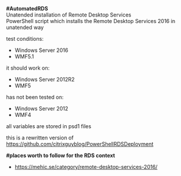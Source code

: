**#AutomatedRDS**<br>
Unatended installation of Remote Desktop Services<br>
 PowerShell script which installs the Remote Desktop Services 2016 in unatended way<br>
 
 test conditions:<br>
 - Windows Server 2016<br>
 - WMF5.1<br>

 it should work on:<br>
 - Windows Server 2012R2<br>
 - WMF5<br>

 has not been tested on:<br>
 - Windows Server 2012<br>
 - WMF4<br>

 all variables are stored in psd1 files<br>
 
 this is a rewritten version of https://github.com/citrixguyblog/PowerShellRDSDeployment<br>
 
 **#places worth to follow for the RDS context**<br>
 + https://mehic.se/category/remote-desktop-services-2016/
